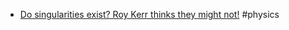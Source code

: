 - [Do singularities exist? Roy Kerr thinks they might not!](https://bigthink.com/starts-with-a-bang/singularities-dont-exist-roy-kerr/) #physics